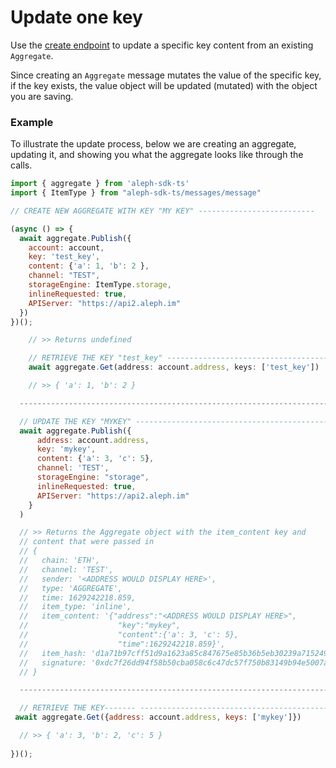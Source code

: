 # Update one key

Use the [create endpoint](create-an-aggregate.md) to update a specific key content from an existing `Aggregate`.

Since creating an `Aggregate` message mutates the value of the specific key, if the key exists, the value object will be updated (mutated) with the object you are saving.

### Example

To illustrate the update process, below we are creating an aggregate, updating it, and showing you what the aggregate looks like through the calls.

```javascript
import { aggregate } from 'aleph-sdk-ts'
import { ItemType } from "aleph-sdk-ts/messages/message"

// CREATE NEW AGGREGATE WITH KEY "MY KEY" --------------------------

(async () => {
  await aggregate.Publish({
    account: account,
    key: 'test_key',
    content: {'a': 1, 'b': 2 },
    channel: "TEST",
    storageEngine: ItemType.storage,
    inlineRequested: true,
    APIServer: "https://api2.aleph.im"
  })
})();

    // >> Returns undefined

    // RETRIEVE THE KEY "test_key" -------------------------------------
    await aggregate.Get(address: account.address, keys: ['test_key'])

    // >> { 'a': 1, 'b': 2 }

  ---------------------------------------------------------------------

  // UPDATE THE KEY "MYKEY" -------------------------------------------
  await aggregate.Publish({
      address: account.address, 
      key: 'mykey', 
      content: {'a': 3, 'c': 5}, 
      channel: 'TEST',
      storageEngine: "storage",
      inlineRequested: true,
      APIServer: "https://api2.aleph.im"
    }
  )

  // >> Returns the Aggregate object with the item_content key and
  // content that were passed in
  // {
  //   chain: 'ETH',
  //   channel: 'TEST',
  //   sender: '<ADDRESS WOULD DISPLAY HERE>',
  //   type: 'AGGREGATE',
  //   time: 1629242218.859,
  //   item_type: 'inline',
  //   item_content: '{"address":"<ADDRESS WOULD DISPLAY HERE>",
  //                    "key":"mykey",
  //                    "content":{'a': 3, 'c': 5},
  //                    "time":1629242218.859}',
  //   item_hash: 'd1a71b97cff51d9a1623a85c847675e85b36b5eb30239a715249b17698d6b7dc',
  //   signature: '0xdc7f26dd94f58b50cba058c6c47dc57f750b83149b94e5007a83f7feed11252774b620593c17daa7cf39ec9206d150a53b4bbbac8a7f1629894d30d583b742c61c'
  // }

  ---------------------------------------------------------------------

  // RETRIEVE THE KEY------- -------------------------------------------
 await aggregate.Get({address: account.address, keys: ['mykey']})

  // >> { 'a': 3, 'b': 2, 'c': 5 }
  
})();
```

